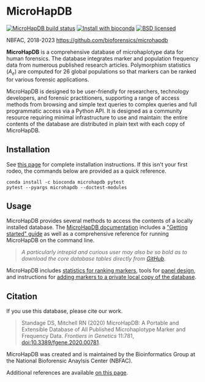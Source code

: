 # MicroHapDB

[![MicroHapDB build status][cibadge]](https://github.com/bioforensics/MicroHapDB/actions)
[![Install with bioconda][condabadge]](http://bioconda.github.io/recipes/microhapdb/README.html)
[![BSD licensed][licensebadge]](https://github.com/bioforensics/MicroHapDB/blob/master/LICENSE.txt)

NBFAC, 2018-2023
https://github.com/bioforensics/microhapdb

**MicroHapDB** is a comprehensive database of microhaplotype data for human forensics.
The database integrates marker and population frequency data from numerous published research articles.
Polymorphism statistics ($A_e$) are computed for 26 global populations so that markers can be ranked for various forensic applications.

MicroHapDB is designed to be user-friendly for researchers, technology developers, and forensic practitioners, supporting a range of access methods from browsing and simple text queries to complex queries and full programmatic access via a Python API.
It is designed as a community resource requiring minimal infrastructure to use and maintain: the entire contents of the database are distributed in plain text with each copy of MicroHapDB.


## Installation

See [this page](https://microhapdb.readthedocs.io/en/latest/install.html) for complete installation instructions.
If this isn't your first rodeo, the commands below are provided as a quick reference.

```
conda install -c bioconda microhapdb pytest
pytest --pyargs microhapdb --doctest-modules
```

## Usage

MicroHapDB provides several methods to access the contents of a locally installed database.
The [MicroHapDB documentation](https://microhapdb.readthedocs.io/) includes a ["Getting started" guide](https://microhapdb.readthedocs.io/en/latest/starting.html) as well as a comprehensive reference for running MicroHapDB on the command line.

> *A particularly intrepid and curious user may also be so bold as to download the core database tables directly from [GitHub](https://github.com/bioforensics/MicroHapDB/tree/master/microhapdb/data).*

MicroHapDB includes [statistics for ranking markers](https://microhapdb.readthedocs.io/en/latest/ranking.html), tools for [panel design](targets), and instructions for [adding markers to a private local copy of the database](https://microhapdb.readthedocs.io/en/latest/extending.html).


## Citation

If you use this database, please cite our work.

> Standage DS,  Mitchell RN (2020) MicroHapDB: A Portable and Extensible Database of All Published Microhaplotype Marker and Frequency Data. *Frontiers in Genetics* 11:781, [doi:10.3389/fgene.2020.00781](https://doi.org/10.3389/fgene.2020.00781).

MicroHapDB was created and is maintained by the Bioinformatics Group at the National Bioforensic Anaylsis Center (NBFAC).

Additional references are available [on this page](https://microhapdb.readthedocs.io/en/latest/install.html).


[alfred]: https://alfred.med.yale.edu/alfred/alfredDataDownload.asp
[Pandas]: https://pandas.pydata.org
[cibadge]: https://github.com/bioforensics/MicroHapDB/workflows/CI%20Build/badge.svg
[pypibadge]: https://img.shields.io/pypi/v/microhapdb.svg
[condabadge]: https://img.shields.io/badge/install%20with-bioconda-brightgreen.svg
[licensebadge]: https://img.shields.io/badge/license-BSD-blue.svg
